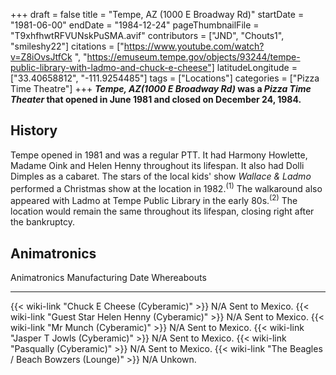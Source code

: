 +++
draft = false
title = "Tempe, AZ (1000 E Broadway Rd)"
startDate = "1981-06-00"
endDate = "1984-12-24"
pageThumbnailFile = "T9xhfhwtRFVUNskPuSMA.avif"
contributors = ["JND", "Chouts1", "smileshy22"]
citations = ["https://www.youtube.com/watch?v=Z8iOvsJtfCk ", "https://emuseum.tempe.gov/objects/93244/tempe-public-library-with-ladmo-and-chuck-e-cheese"]
latitudeLongitude = ["33.40658812", "-111.9254485"]
tags = ["Locations"]
categories = ["Pizza Time Theatre"]
+++
***Tempe, AZ(1000 E Broadway Rd)* was a *Pizza Time Theater* that opened in June 1981 and closed on December 24, 1984.**

## History

Tempe opened in 1981 and was a regular PTT. It had Harmony Howlette, Madame Oink and Helen Henny throughout its lifespan. It also had Dolli Dimples as a cabaret. The stars of the local kids' show *Wallace & Ladmo* performed a Christmas show at the location in 1982.<sup>(1)</sup> The walkaround also appeared with Ladmo at Tempe Public Library in the early 80s.<sup>(2)</sup> The location would remain the same throughout its lifespan, closing right after the bankruptcy.

## Animatronics

  Animatronics                                                   Manufacturing Date   Whereabouts
  -------------------------------------------------------------- -------------------- -----------------
  {{< wiki-link "Chuck E Cheese (Cyberamic)" >}}             N/A                  Sent to Mexico.
  {{< wiki-link "Guest Star Helen Henny (Cyberamic)" >}}     N/A                  Sent to Mexico.
  {{< wiki-link "Mr Munch (Cyberamic)" >}}                   N/A                  Sent to Mexico.
  {{< wiki-link "Jasper T Jowls (Cyberamic)" >}}             N/A                  Sent to Mexico.
  {{< wiki-link "Pasqually (Cyberamic)" >}}                  N/A                  Sent to Mexico.
  {{< wiki-link "The Beagles / Beach Bowzers (Lounge)" >}}   N/A                  Unkown.

